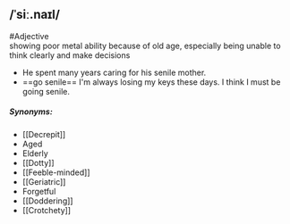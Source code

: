 ## /ˈsiː.naɪl/ 
#Adjective  
showing poor metal ability because of old age, especially being unable to think clearly and make decisions

- He spent many years caring for his senile mother.
- ==go senile==
I'm always losing my keys these days. I think I must be going senile.

##### Synonyms:
- [[Decrepit]]
- Aged
- Elderly
- [[Dotty]]
- [[Feeble-minded]]
- [[Geriatric]]
- Forgetful
- [[Doddering]]
- [[Crotchety]]